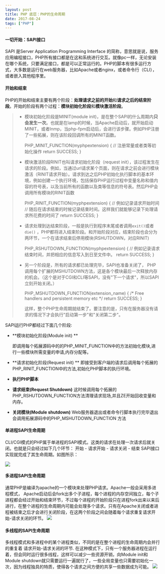 ```yaml
---
layout: post
title: PHP 底层：PHP的生命周期
date: 2017-08-24
tags: ["PHP"]
---
```


#### 一切开始：SAPI接口

SAPI 是Server Application Programming Interface 的简称，意思就是说，服务应用编程接口，PHP所有接口都是在这和系统进行交互。就像pc一样，无论安装在哪个系统，只要满足接口，都是可以正常运行的。PHP的脚本有很多运行方式，大多数是运行在web服务器，比如Apache或者nginx，或者命令行（CLI），或者嵌入其他程序里。

<!--more-->

#### 开始和结束

PHP的开始和结束主要有两个阶段：**处理请求之前的开始**和**请求之后的结束阶段**。开始的阶段有两个过程：**模块初始化阶段**和**模块激活阶段**。

> *   模块初始化阶段是MINIT(module init)，是在整个SAPI的什么周期内**只会发生一次**。也就是在lamp的时候，当Apache启动后，就开始启动MINIT，或者lnmp，当php-fpm启动后，会进行该步骤。例如PHP注册了一些拓展，则在该阶段回调所有的MINIT函数。
> 
>     PHP_MINIT_FUNCTION(myphpextension)
>     {
>     // 注册常量或者类等初始化操作
>     return SUCCESS;    }
> 
> *   模块激活阶段RINIT也叫请求初始化阶段（request init），该过程发生在请求的阶段。例如，当通过url请求某个页面，则在请求之前会进行模块激活（RINIT请求开始）。请求到达之后PHP初始化执行脚本的基本环境，例如创建一个执行环境，包括保存PHP运行过程中变量名称和值内容的符号表，以及当前所有的函数以及类等信息的符号表。然后PHP会调用所有模块的RINIT函数
> 
>     PHP_RINIT_FUNCTION(myphpextension)
>     {
>     // 例如记录请求开始时间
>     // 随后在请求结束的时候记录结束时间。这样我们就能够记录下处理请求所花费的时间了
>     return SUCCESS;    }
> 
> *   请求处理到达结束阶段，一般是执行到程序末尾或者调用`exit()`或者`die()` ，PHP都将进入结束阶段。和开始阶段对应，结束阶段也会分为两环节，一个在请求结束后停用模块(RSHUTDOWN，对应RINIT)
> 
>     PHP_RSHUTDOWN_FUNCTION(myphpextension)
>     {
>     // 例如记录请求结束时间，并把相应的信息写入到日至文件中。
>     return SUCCESS;    }
> 
> *   另一个阶段是，所有的请求都已处理完毕，SAPI也准备关闭了， PHP调用每个扩展的MSHUTDOWN方法，这是各个模块最后一次释放内存的机会。（这个是对于CGI和CLI等SAPI，没有"下一个请求"，所以SAPI立刻开始关闭。）
> 
>     PHP_MSHUTDOWN_FUNCTION(extension_name) {    /* Free handlers and persistent memory etc */    return SUCCESS;    }
> 
>     这样，整个PHP生命周期就结束了。要注意的是，只有在服务器没有请求的情况下才会执行"启动第一步"和"关闭第二步"。

SAPI运行PHP都经过下面几个阶段:

*   **模块初始化阶段(Module init) **

    即调用每个拓展源码中的的PHP_MINIT_FUNCTION中的方法初始化模块,进行一些模块所需变量的申请,内存分配等。
*   **请求初始化阶段(Request init) **
即接受到客户端的请求后调用每个拓展的PHP_RINIT_FUNCTION中的方法,初始化PHP脚本的执行环境。
*   **执行PHP脚本**
*   **请求结束(Request Shutdown)**
这时候调用每个拓展的PHP_RSHUTDOWN_FUNCTION方法清理请求现场,并且ZE开始回收变量和内存。
*   **关闭模块(Module shutdown)**
Web服务器退出或者命令行脚本执行完毕退出会调用拓展源码中的PHP_MSHUTDOWN_FUNCTION 方法

#### 单进程SAPI生命周期

CLI/CGI模式的PHP属于单进程的SAPI模式。这类的请求在处理一次请求后就关闭。也就是只会经过如下几个环节： 开始 - 请求开始 - 请求关闭 - 结束 SAPI接口实现就完成了其生命周期。如图所示：

![](QQ%E6%88%AA%E5%9B%BE20170415194833.png)

#### 多进程SAPI生命周期

通常PHP是编译为apache的一个模块来处理PHP请求。Apache一般会采用多进程模式， Apache启动后会fork出多个子进程，每个进程的内存空间独立，每个子进程都会经过开始和结束环节，不过每个进程的开始阶段只在进程fork出来以来后进行，在整个进程的生命周期内可能会处理多个请求。只有在Apache关闭或者进程被结束之后才会进行关闭阶段，在这两个阶段之间会随着每个请求重复请求开始-请求关闭的环节。
![](QQ%E6%88%AA%E5%9B%BE20170415194749.png)

#### 多线程的SAPI生命周期

多线程模式和多进程中的某个进程类似，不同的是在整个进程的生命周期内会并行的重复着 请求开始-请求关闭的环节.
在这种模式下，只有一个服务器进程在运行着，但会同时运行很多线程，这样可以减少一些资源开销，向Module init和Module shutdown就只需要运行一遍就行了，一些全局变量也只需要初始化一次，因为线程独具的特质，使得各个请求之间方便的共享一些数据成为可能。
![](QQ%E6%88%AA%E5%9B%BE20170415194807.png)